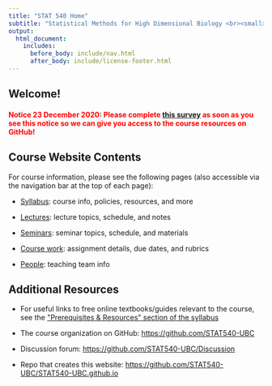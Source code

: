 ```yaml
---
title: "STAT 540 Home"
subtitle: "Statistical Methods for High Dimensional Biology <br><small> Winter Term 2 2020 (January 11, 2021 - April 14, 2021)</small>"
output:
  html_document:
    includes:
      before_body: include/nav.html
      after_body: include/license-footer.html
---
```



## Welcome!

#### <span style="color: red;">Notice 23 December 2020: Please complete <span style="color: blue">[this survey](https://forms.gle/J6uvQ7JqQJb93QAe7)</span> as soon as you see this notice so we can give you access to the course resources on GitHub!</span>

## Course Website Contents

For course information, please see the following pages (also accessible via the navigation bar at the top of each page):

  * [Syllabus](subpages/syllabus.html): course info, policies, resources, and more
  
  * [Lectures](subpages/lectures.html): lecture topics, schedule, and notes
  
  * [Seminars](subpages/seminars.html): seminar topics, schedule, and materials
  
  * [Course work](subpages/assignments.html): assignment details, due dates, and rubrics
  
  * [People](subpages/people.html): teaching team info

## Additional Resources

* For useful links to free online textbooks/guides relevant to the course, see the ["Prerequisites & Resources" section of the syllabus](https://stat540-ubc.github.io/subpages/syllabus.html#prerequisites-and-resources)

* The course organization on GitHub: <https://github.com/STAT540-UBC>  

* Discussion forum: <https://github.com/STAT540-UBC/Discussion>

* Repo that creates this website: <https://github.com/STAT540-UBC/STAT540-UBC.github.io>

